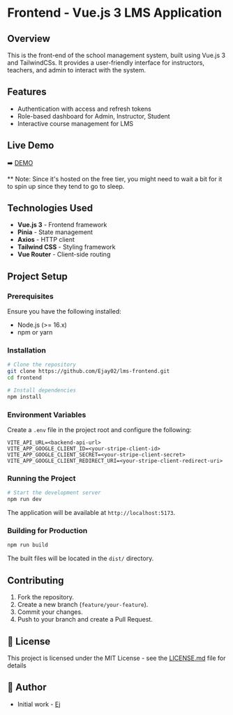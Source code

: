 # Frontend - Vue.js 3 LMS Application

## Overview

This is the front-end of the school management system, built using Vue.js 3 and TailwindCSs. It provides a user-friendly interface for instructors, teachers, and admin to interact with the system.

## Features

- Authentication with access and refresh tokens
- Role-based dashboard for Admin, Instructor, Student
- Interactive course management for LMS

 ## Live Demo

➡️ [DEMO](https://ej-lms.netlify.app)

** Note: Since it's hosted on the free tier, you might need to wait a bit for it to spin up since they tend to go to sleep.

## Technologies Used

- **Vue.js 3** - Frontend framework
- **Pinia** - State management
- **Axios** - HTTP client
- **Tailwind CSS** - Styling framework
- **Vue Router** - Client-side routing

## Project Setup

### Prerequisites

Ensure you have the following installed:

- Node.js (>= 16.x)
- npm or yarn

### Installation

```bash
# Clone the repository
git clone https://github.com/Ejay02/lms-frontend.git
cd frontend

# Install dependencies
npm install
```

### Environment Variables

Create a `.env` file in the project root and configure the following:

```
VITE_API_URL=<backend-api-url>
VITE_APP_GOOGLE_CLIENT_ID=<your-stripe-client-id>
VITE_APP_GOOGLE_CLIENT_SECRET=<your-stripe-client-secret>
VITE_APP_GOOGLE_CLIENT_REDIRECT_URI=<your-stripe-client-redirect-uri>
```

### Running the Project

```bash
# Start the development server
npm run dev
```

The application will be available at `http://localhost:5173`.

### Building for Production

```bash
npm run build
```

The built files will be located in the `dist/` directory.

## Contributing

1. Fork the repository.
2. Create a new branch (`feature/your-feature`).
3. Commit your changes.
4. Push to your branch and create a Pull Request.

## 📜 License

This project is licensed under the MIT License - see the [LICENSE.md](LICENSE.md) file for details

## 👥 Author

- Initial work - [Ej](https://github.com/Ejay02/lms-backend.git)
